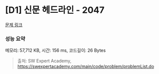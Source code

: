 # [D1] 신문 헤드라인 - 2047 

[문제 링크](https://swexpertacademy.com/main/code/problem/problemDetail.do?contestProbId=AV5QKsLaAy0DFAUq) 

### 성능 요약

메모리: 57,712 KB, 시간: 156 ms, 코드길이: 26 Bytes



> 출처: SW Expert Academy, https://swexpertacademy.com/main/code/problem/problemList.do